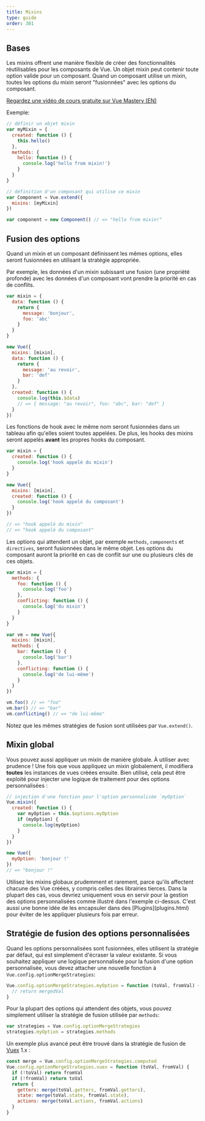 ```yaml
---
title: Mixins
type: guide
order: 301
---
```


## Bases

Les mixins offrent une manière flexible de créer des fonctionnalités réutilisables pour les composants de Vue. Un objet mixin peut contenir toute option valide pour un composant. Quand un composant utilise un mixin, toutes les options du mixin seront "fusionnées" avec les options du composant.

<div class="vue-mastery"><a href="https://www.vuemastery.com/courses/next-level-vue/mixins" target="_blank" rel="noopener" title="Mixins Tutorial">Regardez une vidéo de cours gratuite sur Vue Mastery (EN)</a></div>

Exemple:

``` js
// définir un objet mixin
var myMixin = {
  created: function () {
    this.hello()
  },
  methods: {
    hello: function () {
      console.log('hello from mixin!')
    }
  }
}

// définition d'un composant qui utilise ce mixin
var Component = Vue.extend({
  mixins: [myMixin]
})

var component = new Component() // => "hello from mixin!"
```

## Fusion des options

Quand un mixin et un composant définissent les mêmes options, elles seront fusionnées en utilisant la stratégie appropriée.

Par exemple, les données d'un mixin subissant une fusion (une propriété profonde) avec les données d'un composant vont prendre la priorité en cas de conflits.

``` js
var mixin = {
  data: function () {
    return {
      message: 'bonjour',
      foo: 'abc'
    }
  }
}

new Vue({
  mixins: [mixin],
  data: function () {
    return {
      message: 'au revoir',
      bar: 'def'
    }
  },
  created: function () {
    console.log(this.$data)
    // => { message: "au revoir", foo: "abc", bar: "def" }
  }
})
```

Les fonctions de hook avec le même nom seront fusionnées dans un tableau afin qu'elles soient toutes appelées. De plus, les hooks des mixins seront appelés **avant** les propres hooks du composant.

``` js
var mixin = {
  created: function () {
    console.log('hook appelé du mixin')
  }
}

new Vue({
  mixins: [mixin],
  created: function () {
    console.log('hook appelé du composant')
  }
})

// => "hook appelé du mixin"
// => "hook appelé du composant"
```

Les options qui attendent un objet, par exemple `methods`, `components` et `directives`, seront fusionnées dans le même objet. Les options du composant auront la priorité en cas de conflit sur une ou plusieurs clés de ces objets.

``` js
var mixin = {
  methods: {
    foo: function () {
      console.log('foo')
    },
    conflicting: function () {
      console.log('du mixin')
    }
  }
}

var vm = new Vue({
  mixins: [mixin],
  methods: {
    bar: function () {
      console.log('bar')
    },
    conflicting: function () {
      console.log('de lui-même')
    }
  }
})

vm.foo() // => "foo"
vm.bar() // => "bar"
vm.conflicting() // => "de lui-même"
```

Notez que les mêmes stratégies de fusion sont utilisées par `Vue.extend()`.

## Mixin global

Vous pouvez aussi appliquer un mixin de manière globale. À utiliser avec prudence ! Une fois que vous appliquez un mixin globalement, il modifiera **toutes** les instances de vues créées ensuite. Bien utilisé, cela peut être exploité pour injecter une logique de traitement pour des options personnalisées :

``` js
// injection d'une fonction pour l'option personnalisée `myOption`
Vue.mixin({
  created: function () {
    var myOption = this.$options.myOption
    if (myOption) {
      console.log(myOption)
    }
  }
})

new Vue({
  myOption: 'bonjour !'
})
// => "bonjour !"
```

<p class="tip">Utilisez les mixins globaux prudemment et rarement, parce qu'ils affectent chacune des Vue créées, y compris celles des librairies tierces. Dans la plupart des cas, vous devriez uniquement vous en servir pour la gestion des options personnalisées comme illustré dans l'exemple ci-dessus. C'est aussi une bonne idée de les encapsuler dans des [Plugins](plugins.html) pour éviter de les appliquer plusieurs fois par erreur. </p>

## Stratégie de fusion des options personnalisées

Quand les options personnalisées sont fusionnées, elles utilisent la stratégie par défaut, qui est simplement d'écraser la valeur existante. Si vous souhaitez appliquer une logique personnalisée pour la fusion d'une option personnalisée, vous devez attacher une nouvelle fonction à `Vue.config.optionMergeStrategies`:

``` js
Vue.config.optionMergeStrategies.myOption = function (toVal, fromVal) {
  // return mergedVal
}
```

Pour la plupart des options qui attendent des objets, vous pouvez simplement utiliser la stratégie de fusion utilisée par `methods`:

``` js
var strategies = Vue.config.optionMergeStrategies
strategies.myOption = strategies.methods
```

Un exemple plus avancé peut être trouvé dans la stratégie de fusion de [Vuex](https://github.com/vuejs/vuex) 1.x :

``` js
const merge = Vue.config.optionMergeStrategies.computed
Vue.config.optionMergeStrategies.vuex = function (toVal, fromVal) {
  if (!toVal) return fromVal
  if (!fromVal) return toVal
  return {
    getters: merge(toVal.getters, fromVal.getters),
    state: merge(toVal.state, fromVal.state),
    actions: merge(toVal.actions, fromVal.actions)
  }
}
```
